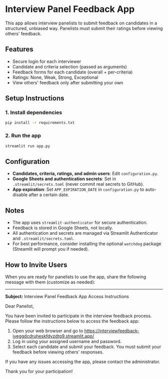 # Interview Panel Feedback App

This app allows interview panelists to submit feedback on candidates in a structured, unbiased way. Panelists must submit their ratings before viewing others' feedback.

## Features
- Secure login for each interviewer
- Candidate and criteria selection (passed as arguments)
- Feedback forms for each candidate (overall + per-criteria)
- Ratings: None, Weak, Strong, Exceptional
- View others' feedback only after submitting your own

## Setup Instructions


### 1. Install dependencies

```bash
pip install -r requirements.txt
```

### 2. Run the app

```bash
streamlit run app.py
```


## Configuration

- **Candidates, criteria, ratings, and admin users**: Edit `configuration.py`.
- **Google Sheets and authentication secrets**: Set in `.streamlit/secrets.toml` (never commit real secrets to GitHub).
- **App expiration**: Set `APP_EXPIRATION_DATE` in `configuration.py` to auto-disable after a certain date.


## Notes

- The app uses `streamlit-authenticator` for secure authentication.
- Feedback is stored in Google Sheets, not locally.
- All authentication and secrets are managed via Streamlit Authenticator and `.streamlit/secrets.toml`.
- For best performance, consider installing the optional `watchdog` package (Streamlit will prompt you if needed).


## How to Invite Users

When you are ready for panelists to use the app, share the following message with them (customize as needed):

---

**Subject:** Interview Panel Feedback App Access Instructions

Dear Panelist,

You have been invited to participate in the interview feedback process. Please follow the instructions below to access the feedback app:

1. Open your web browser and go to https://interviewfeedback-iveggdcdruheskfdyzdtg9.streamlit.app/
2. Log in using your assigned username and password.
3. Select each candidate and submit your feedback. You must submit your feedback before viewing others' responses.

If you have any issues accessing the app, please contact the administrator.

Thank you for your participation!
